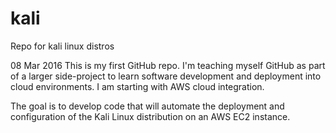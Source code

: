 # kali
Repo for kali linux distros

08 Mar 2016
This is my first GitHub repo. I'm teaching myself GitHub as part of a larger side-project to learn software development and deployment into cloud environments. I am starting with AWS cloud integration. 

The goal is to develop code that will automate the deployment and configuration of the Kali Linux distribution on an AWS EC2 instance.
